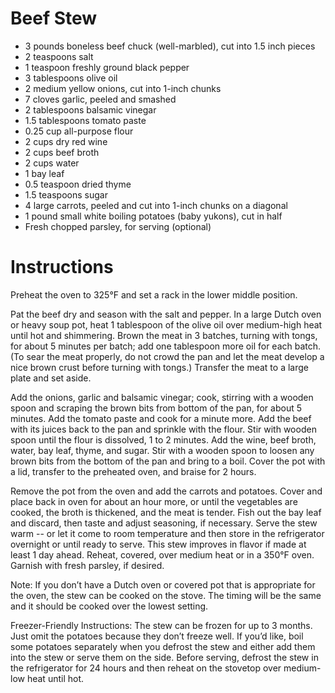 # Beef Stew

- 3 pounds boneless beef chuck (well-marbled), cut into 1.5 inch pieces
- 2 teaspoons salt
- 1 teaspoon freshly ground black pepper
- 3 tablespoons olive oil
- 2 medium yellow onions, cut into 1-inch chunks
- 7 cloves garlic, peeled and smashed
- 2 tablespoons balsamic vinegar
- 1.5 tablespoons tomato paste
- 0.25 cup all-purpose flour
- 2 cups dry red wine
- 2 cups beef broth
- 2 cups water
- 1 bay leaf
- 0.5 teaspoon dried thyme
- 1.5 teaspoons sugar
- 4 large carrots, peeled and cut into 1-inch chunks on a diagonal
- 1 pound small white boiling potatoes (baby yukons), cut in half
- Fresh chopped parsley, for serving (optional)

# Instructions

Preheat the oven to 325°F and set a rack in the lower middle position.

Pat the beef dry and season with the salt and pepper. In a large Dutch oven or heavy soup pot, heat 1 tablespoon of the olive oil over medium-high heat until hot and shimmering. Brown the meat in 3 batches, turning with tongs, for about 5 minutes per batch; add one tablespoon more oil for each batch. (To sear the meat properly, do not crowd the pan and let the meat develop a nice brown crust before turning with tongs.) Transfer the meat to a large plate and set aside.

Add the onions, garlic and balsamic vinegar; cook, stirring with a wooden spoon and scraping the brown bits from bottom of the pan, for about 5 minutes. Add the tomato paste and cook for a minute more. Add the beef with its juices back to the pan and sprinkle with the flour. Stir with wooden spoon until the flour is dissolved, 1 to 2 minutes. Add the wine, beef broth, water, bay leaf, thyme, and sugar. Stir with a wooden spoon to loosen any brown bits from the bottom of the pan and bring to a boil. Cover the pot with a lid, transfer to the preheated oven, and braise for 2 hours.

Remove the pot from the oven and add the carrots and potatoes. Cover and place back in oven for about an hour more, or until the vegetables are cooked, the broth is thickened, and the meat is tender. Fish out the bay leaf and discard, then taste and adjust seasoning, if necessary. Serve the stew warm -- or let it come to room temperature and then store in the refrigerator overnight or until ready to serve. This stew improves in flavor if made at least 1 day ahead. Reheat, covered, over medium heat or in a 350°F oven. Garnish with fresh parsley, if desired.

Note: If you don’t have a Dutch oven or covered pot that is appropriate for the oven, the stew can be cooked on the stove. The timing will be the same and it should be cooked over the lowest setting.

Freezer-Friendly Instructions: The stew can be frozen for up to 3 months. Just omit the potatoes because they don’t freeze well. If you’d like, boil some potatoes separately when you defrost the stew and either add them into the stew or serve them on the side. Before serving, defrost the stew in the refrigerator for 24 hours and then reheat on the stovetop over medium-low heat until hot.
